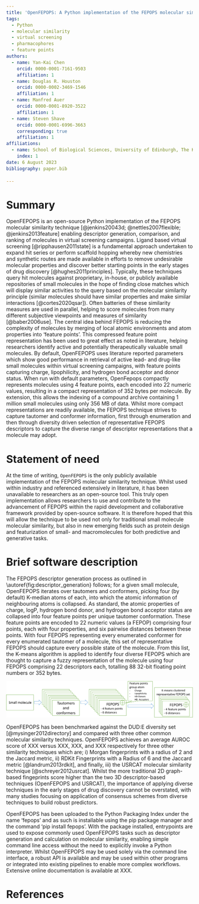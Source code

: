 ```yaml
---
title: 'OpenFEPOPS: A Python implementation of the FEPOPS molecular similarity technique'
tags:
  - Python
  - molecular similarity
  - virtual screening
  - pharmacophores
  - feature points
authors:
  - name: Yan-Kai Chen
    orcid: 0000-0001-7161-9503
    affiliation: 1
  - name: Douglas R. Houston
    orcid: 0000-0002-3469-1546
    affiliation: 1
  - name: Manfred Auer
    orcid: 0000-0001-8920-3522
    affiliation: 1
  - name: Steven Shave
    orcid: 0000-0001-6996-3663
    corresponding: true
    affiliation: 1
affiliations:
  - name: School of Biological Sciences, University of Edinburgh, The King’s Buildings, Max Born Crescent, CH Waddington Building, Edinburgh, EH9 3BF, U.K.
    index: 1
date: 6 August 2023
bibliography: paper.bib

---
```




# Summary

OpenFEPOPS is an open-source Python implementation of the FEPOPS molecular similarity technique [@jenkins20043d; @nettles2007flexible; @jenkins2013feature] enabling descriptor generation, comparison, and ranking of molecules in virtual screening campaigns. Ligand based virtual screening [@ripphausen2011state] is a fundamental approach undertaken to expand hit series or perform scaffold hopping whereby new chemistries and synthetic routes are made available in efforts to remove undesirable molecular properties and discover better starting points in the early stages of drug discovery [@hughes2011principles]. Typically, these techniques query hit molecules against proprietary, in-house, or publicly available repositories of small molecules in the hope of finding close matches which will display similar activities to the query based on the molecular similarity principle (similar molecules should have similar properties and make similar interactions [@cortes2020qsar]). Often batteries of these similarity measures are used in parallel, helping to score molecules from many different subjective viewpoints and measures of similarity [@baber2006use]. The central idea behind FEPOPS is reducing the complexity of molecules by merging of local atomic environments and atom properties into ‘feature points’. This compressed feature point representation has been used to great effect as noted in literature, helping researchers identify active and potentially therapeutically valuable small molecules. By default, OpenFEPOPS uses literature reported parameters which show good performance in retrieval of active lead- and drug-like small molecules within virtual screening campaigns, with feature points capturing charge, lipophilicity, and hydrogen bond acceptor and donor status. When run with default parameters, OpenFepops compactly represents molecules using 4 feature points, each encoded into 22 numeric values, resulting in a compact representation of 352 bytes per molecule. By extension, this allows the indexing of a compound archive containing 1 million small molecules using only 356 MB of data. Whilst more compact representations are readily available, the FEPOPS technique strives to capture tautomer and conformer information, first through enumeration and then through diversity driven selection of representative FEPOPS descriptors to capture the diverse range of descriptor representations that a molecule may adopt.

# Statement of need

At the time of writing, `OpenFEPOPS` is the only publicly available implementation of the FEPOPS molecular similarity technique. Whilst used within industry and referenced extensively in literature, it has been unavailable to researchers as an open-source tool. This truly open implementation allows researchers to use and contribute to the advancement of FEPOPS within the rapid development and collaborative framework provided by open-source software. It is therefore hoped that this will allow the technique to be used not only for traditional small molecule molecular similarity, but also in new emerging fields such as protein design and featurization of small- and macromolecules for both predictive and generative tasks.

# Brief software description 

The FEPOPS descriptor generation process as outlined in \autoref{fig:descriptor_generation} follows; for a given small molecule, OpenFEPOPS iterates over tautomers and conformers, picking four (by default) K-median atoms of each, into which the atomic information of neighbouring atoms is collapsed. As standard, the atomic properties of charge, logP, hydrogen bond donor, and hydrogen bond acceptor status are collapsed into four feature points per unique tautomer conformation. These feature points are encoded to 22 numeric values (a FEPOP) comprising four points, each with four properties, and six pairwise distances between these points. With four FEPOPS representing every enumerated conformer for every enumerated tautomer of a molecule, this set of representative FEPOPS should capture every possible state of the molecule. From this list, the K-means algorithm is applied to identify four diverse FEPOPS which are thought to capture a fuzzy representation of the molecule using four FEPOPS comprising 22 descriptors each, totalling 88 32-bit floating point numbers or 352 bytes.

![OpenFEPOPS descriptor generation showing the capture of tautomer and conformer information from a single input molecule.\label{fig:descriptor_generation}](Figure1.png)


OpenFEPOPS has been benchmarked against the DUD:E diversity set [@mysinger2012directory] and compared with three other common molecular similarity techniques. OpenFEPOPS achieves an average AUROC score of XXX versus XXX, XXX, and XXX respectively for three other similarity techniques which are; i) Morgan fingerprints with a radius of 2 and the Jaccard metric, ii) RDKit Fingerprints with a Radius of 6 and the Jaccard metric [@landrum2013rdkit], and finally, iii) the USRCAT molecular similarity technique [@schreyer2012usrcat]. Whilst the more traditional 2D graph-based fingeprints score higher than the two 3D descriptor-based techniques (OpenFEPOPS and USRCAT), the importance of applying diverse techniques in the early stages of drug discovery cannot be overstated, with many studies focusing on application of consensus schemes from diverse techniques to build robust predictors.

OpenFEPOPS has been uploaded to the Python Packaging Index under the name ‘fepops’ and as such is installable using the pip package manager and the command ‘pip install fepops’. With the package installed, entrypoints are used to expose commonly used OpenFEPOPS tasks such as descriptor generation and calculation on molecular similarity, enabling simple command line access without the need to explicitly invoke a Python interpreter. Whilst OpenFEPOPS may be used solely via the command line interface, a robust API is available and may be used within other programs or integrated into existing pipelines to enable more complex workflows.  Extensive online documentation is available at XXX. 

# References